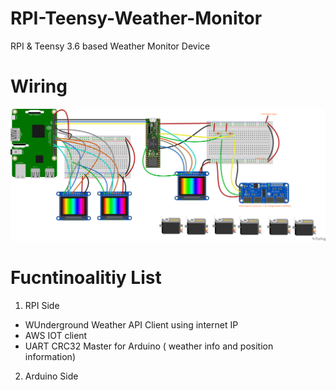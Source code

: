 # RPI-Teensy-Weather-Monitor
RPI &amp; Teensy 3.6 based Weather Monitor Device 

# Wiring
![wiring diagram](https://github.com/Chace0219/RPI-Teensy-Weather-Monitor/blob/master/Wiring_Schematics.png)


# Fucntinoalitiy List
1) RPI Side
- WUnderground Weather API Client using internet IP
- AWS IOT client
- UART CRC32 Master for Arduino ( weather info and position information)

2) Arduino Side
